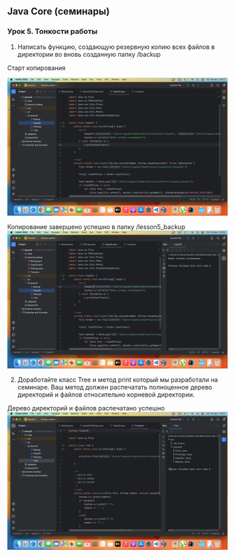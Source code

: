 ## Java Core (семинары)
### Урок 5. Тонкости работы

1. Написать функцию, создающую резервную копию всех файлов в директории во вновь созданную папку /backup

Старт копирования

![backup1](https://github.com/PavelLogeiko/TechSpec_Java/blob/main/Lesson5/Images/backup1.png)

Копирование завершено успешно в папку /lesson5_backup
![backup2](https://github.com/PavelLogeiko/TechSpec_Java/blob/main/Lesson5/Images/backup2.png)

2. Доработайте класс Tree и метод print который мы разработали на семинаре. Ваш метод должен распечатать полноценное дерево директорий и файлов относительно корневой директории.

Дерево директорий и файлов распечатано успешно
![tree1](https://github.com/PavelLogeiko/TechSpec_Java/blob/main/Lesson5/Images/tree1.png)

